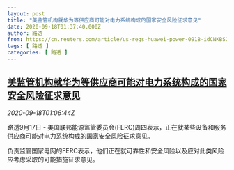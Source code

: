 ```yaml
---
layout: post
title: "美监管机构就华为等供应商可能对电力系统构成的国家安全风险征求意见"
date: 2020-09-18T01:37:40.000Z
author: 路透
from: https://cn.reuters.com/article/us-regs-huawei-power-0918-idCNKBS269042
tags: [ 路透 ]
categories: [ 路透 ]
---
```

<!--1600393060000-->
[美监管机构就华为等供应商可能对电力系统构成的国家安全风险征求意见](https://cn.reuters.com/article/us-regs-huawei-power-0918-idCNKBS269042)
------

<div>
<div><i>2020-09-18T01:06:44Z</i></div><p>路透9月17日 - 美国联邦能源监管委员会(FERC)周四表示，正在就某些设备和服务供应商可能对电力系统构成的国家安全风险征求意见。</p><p>负责监管国家电网的FERC表示，他们正在就可靠性和安全风险以及应对此类风险应考虑采取的可能措施征求意见。</p>
</div>
